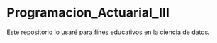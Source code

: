 # Programacion_Actuarial_III
Éste repositorio lo usaré para fines educativos en la ciencia de datos. 
